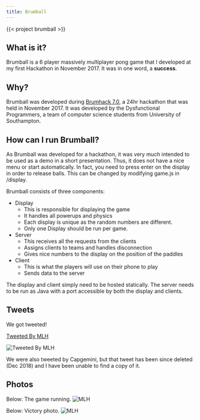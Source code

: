 ```yaml
---
title: Brumball
---
```


{{< project brumball >}}

## What is it?

Brumball is a 6 player massively multiplayer pong game that I developed at my first Hackathon in November 2017. It was in one word, a **success**.

## Why?

Brumball was developed during [Brumhack 7.0](https://www.brumhack.co.uk/), a 24hr hackathon that was held in November 2017. It was developed by the Dysfunctional Programmers, a team of computer science students from University of Southampton.

## How can I run Brumball?
As Brumball was developed for a hackathon, it was very much intended to be used as a demo in a short presentation. Thus, it does not have a nice menu or start automatically. In fact, you need to press enter on the display in order to release balls. This can be changed by modifying game.js in /display.

Brumball consists of three components:

- Display
    - This is responsible for displaying the game
    - It handles all powerups and physics
    - Each display is unique as the random numbers are different.
    - Only one Display should be run per game.
- Server
    - This receives all the requests from the clients
    - Assigns clients to teams and handles disconnection
    - Gives nice numbers to the display on the position of the paddles
- Client
    - This is what the players will use on their phone to play
    - Sends data to the server

The display and client simply need to be hosted statically. The server needs to be run as Java with a port accessible by both the display and clients.


## Tweets
We got tweeted!

[Tweeted By MLH](https://twitter.com/MLHacks/status/932231486836789248)

![Tweeted By MLH](https://i.imgur.com/BeB76q4.png)

We were also tweeted by Capgemini, but that tweet has been since deleted (Dec 2018) and I have been unable to find a copy of it.

## Photos

Below: The game running.
![MLH](https://i.imgur.com/EYyAsw5.jpg)

Below: Victory photo.
![MLH](https://i.imgur.com/8wbg5gr.jpg)
